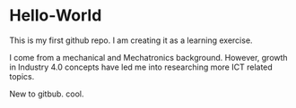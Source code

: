 # Hello-World
This is my first github repo. I am creating it as a learning exercise.

I come from a mechanical and Mechatronics background. However, growth in Industry 4.0 concepts have led me into researching more ICT related topics. 

New to gitbub.
cool.